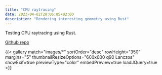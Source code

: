 ```yaml
---
title: "CPU raytracing"
date: 2023-04-02T20:06:05+02:00
description: "Rendering interesting geometry using Rust"
---
```


Testing CPU raytracing using Rust.

[Github repo](https://github.com/angelocarly/RVK)

{{< gallery match="images/*" sortOrder="desc" rowHeight="350" margins="5" thumbnailResizeOptions="600x600 q90 Lanczos" showExif=true previewType="color" embedPreview=true loadJQuery=true >}}

